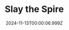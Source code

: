 ---
title: "Slay the Spire"
id: 646570
date: 2024-11-13T00:00:06.999Z
link: games/steam/recent/slay-the-spire
image: http://media.steampowered.com/steamcommunity/public/images/apps/646570/33ea124ea8c03a9ce7012d34c3b348a351612fca.jpg
playtime_2weeks: 322
playtime_forever: 3261
playtime_windows_forever: 0
playtime_mac_forever: 0
playtime_linux_forever: 3261
playtime_deck_forever: 3261
---